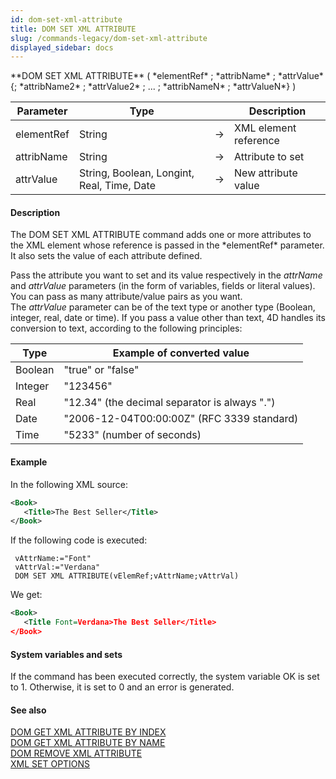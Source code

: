 ```yaml
---
id: dom-set-xml-attribute
title: DOM SET XML ATTRIBUTE
slug: /commands-legacy/dom-set-xml-attribute
displayed_sidebar: docs
---
```


<!--REF #_command_.DOM SET XML ATTRIBUTE.Syntax-->**DOM SET XML ATTRIBUTE** ( *elementRef* ; *attribName* ; *attrValue* {; *attribName2* ; *attrValue2* ; ... ; *attribNameN* ; *attrValueN*} )<!-- END REF-->
<!--REF #_command_.DOM SET XML ATTRIBUTE.Params-->
| Parameter | Type |  | Description |
| --- | --- | --- | --- |
| elementRef | String | &rarr; | XML element reference |
| attribName | String | &rarr; | Attribute to set |
| attrValue | String, Boolean, Longint, Real, Time, Date | &rarr; | New attribute value |

<!-- END REF-->

#### Description 

<!--REF #_command_.DOM SET XML ATTRIBUTE.Summary-->The DOM SET XML ATTRIBUTE command adds one or more attributes to the XML element whose reference is passed in the *elementRef* parameter.<!-- END REF--> It also sets the value of each attribute defined.

Pass the attribute you want to set and its value respectively in the *attrName* and *attrValue* parameters (in the form of variables, fields or literal values). You can pass as many attribute/value pairs as you want.   
The *attrValue* parameter can be of the text type or another type (Boolean, integer, real, date or time). If you pass a value other than text, 4D handles its conversion to text, according to the following principles:

| **Type** | **Example of converted value**                |
| -------- | --------------------------------------------- |
| Boolean  | "true" or "false"                             |
| Integer  | "123456"                                      |
| Real     | "12.34" (the decimal separator is always ".") |
| Date     | "2006-12-04T00:00:00Z" (RFC 3339 standard)    |
| Time     | "5233" (number of seconds)                    |

#### Example 

In the following XML source:

```XML
<Book>
   <Title>The Best Seller</Title>
</Book>
```

If the following code is executed:

```4d
 vAttrName:="Font"
 vAttrVal:="Verdana"
 DOM SET XML ATTRIBUTE(vElemRef;vAttrName;vAttrVal)
```

We get:

```XML
<Book>
   <Title Font=Verdana>The Best Seller</Title>
</Book>
```

#### System variables and sets 

If the command has been executed correctly, the system variable OK is set to 1\. Otherwise, it is set to 0 and an error is generated.

#### See also 

[DOM GET XML ATTRIBUTE BY INDEX](dom-get-xml-attribute-by-index.md)  
[DOM GET XML ATTRIBUTE BY NAME](dom-get-xml-attribute-by-name.md)  
[DOM REMOVE XML ATTRIBUTE](dom-remove-xml-attribute.md)  
[XML SET OPTIONS](xml-set-options.md)  